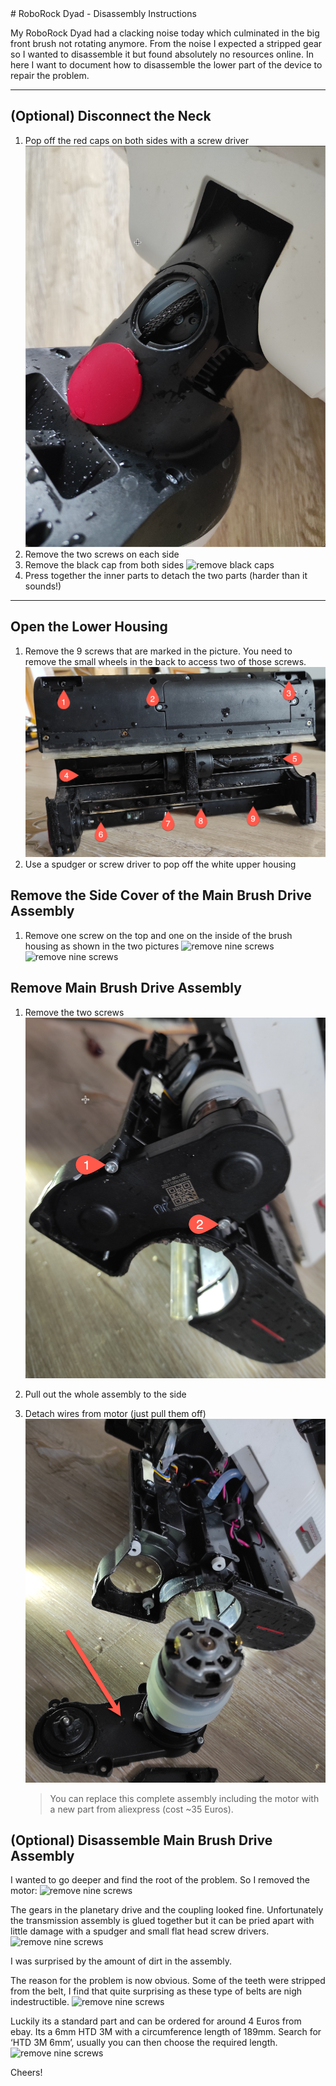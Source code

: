 <meta name="google-site-verification" content="zHtngpZk7SvyyfmoQQHeWS9Ztf7nGFLJgCxgiFxIDX0" />
# RoboRock Dyad - Disassembly Instructions

My RoboRock Dyad had a clacking noise today which culminated in the big front brush not rotating anymore. From the noise I expected a stripped gear so I wanted to disassemble it but found absolutely no resources online. In here I want to document how to disassemble the lower part of the device to repair the problem.


---

## (Optional) Disconnect the Neck

1. Pop off the red caps on both sides with a screw driver
    ![remove red caps](images/02_neck_red_cap.png)
1. Remove the two screws on each side
1. Remove the black cap from both sides
    ![remove black caps](images/03_neck_black_cap.png)
1. Press together the inner parts to detach the two parts (harder than it sounds!)

---

## Open the Lower Housing

1. Remove the 9 screws that are marked in the picture. You need to remove the small wheels in the back to access two of those screws.
    ![remove nine screws](images/01_bottom.png)
1. Use a spudger or screw driver to pop off the white upper housing

## Remove the Side Cover of the Main Brush Drive Assembly

1. Remove one screw on the top and one on the inside of the brush housing as shown in the two pictures
    ![remove nine screws](images/05_side_cover_1.png)
    ![remove nine screws](images/06_side_cover_2.png)

## Remove Main Brush Drive Assembly

1. Remove the two screws
    ![remove nine screws](images/07_main_brush_drive.png)
1. Pull out the whole assembly to the side
1. Detach wires from motor (just pull them off)
    ![remove nine screws](images/08_main_brush_drive_removed.png)

    >You can replace this complete assembly including the motor with a new part from aliexpress (cost ~35 Euros).

## (Optional) Disassemble Main Brush Drive Assembly

I wanted to go deeper and find the root of the problem. So I removed the motor:
    ![remove nine screws](images/09_motor_removed.png)

The gears in the planetary drive and the coupling looked fine. Unfortunately the transmission assembly is glued together but it can be pried apart with little damage with a spudger and small flat head screw drivers.
    ![remove nine screws](images/10_gear_housing_opened.png)

I was surprised by the amount of dirt in the assembly.

The reason for the problem is now obvious. Some of the teeth were stripped from the belt, I find that quite surprising as these type of belts are nigh indestructible.
    ![remove nine screws](images/11_damage.png)

Luckily its a standard part and can be ordered for around 4 Euros from ebay. Its a 6mm HTD 3M with a circumference length of 189mm. Search for ‘HTD 3M 6mm’, usually you can then choose the required length.
    ![remove nine screws](images/12_belt_type.png)

Cheers!

